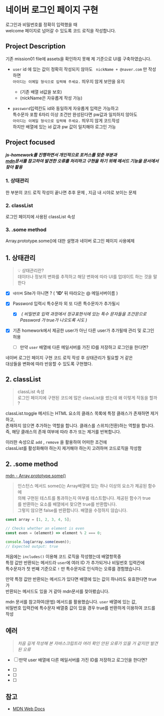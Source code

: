 # 네이버 로그인 페이지 구현

로그인과 비밀번호를 정확히 입력했을 때 </br> welcome 페이지로 넘어갈 수 있도록 코드 로직을 작성합니다.

## Project Description

기존 mission01 file에 assets을 확인하지 못해 제 기준으로 UI를 구축하였습니다. </br>

- `user` id 에 있는 값이 정확히 작성되지 않아도 ` nickName + @naver.com`
  만 작성하면</br> `아이디는 이메일 형식으로 입력해 주세요.` 띄우지 않게 보안을 유지</br>

  - (기존 배열 id값을 보호)
  - (nickName은 자유롭게 작성 가능)

- `password`입력칸도 id와 동일하게 자유롭게 입력은 가능하고</br>
  특수문자 포함 6자리 이상 조건만 완성된다면 pw값과 일치하지 않아도 </br>
  `아이디는 이메일 형식으로 입력해 주세요.` 띄우지 않게 코드작성
  </br>하지만 배열에 있는 id 값과 pw 값이 일치해야 로그인 가능

## Project focused

<b><i>js-homework를 진행하면서 개인적으로 포커스를 맞춘 부분과 </br>
[mdn](https://developer.mozilla.org/ko/docs/Web/JavaScript)문서를 참고하여 발견한 오류를 처리하고 구현을 하기 위해 메서드 기능을 문서에서 찾아 활용</i></b>

### 1. 상태관리

한 부분의 코드 로직 작성이 끝나면 추후 문제 ,
지금 내 시야로 보이는 문제

### 2. classList

로그인 페이지에 사용된 classList 속성

### 3. .some method

Array.prototype.some()에 대한 설명과 네이버 로그인 페이지 사용예제

## 1. 상태관리

> 💡 상태관리란? </br>
> 데이터나 정보의 변화를 추적하고 해당 변화에 따라 UI를 업데이트 하는 것을 말한다

- [x] `네이버` Site가 아니면 ? ( <b> 'ID' </b> 뒤 따라오는 @ 메일서버이름 )

- [x] Password 입력시 특수문자 외 또 다른 특수문자가 추가될시

  - [x] <i> ( 비밀번호 입력 과정에서 정규표현식에 있는 특수 문자들을 조건문으로</br> Password 가 true가 나오도록 시도 ) </i>

- [x] 기존 homework에서 제공한 user가 아닌 다른 user가 추가될때 관리 및 로그인 허용
  - [ ] 만약 `user` 배열에 다른 메일서버를 가진 ID를 저장하고 로그인을 한다면?

네이버 로그인 페이지 구현 코드 로직 작성 후 상태관리가 필요할 거 같은</br>
대상들을 변화에 따라 반응할 수 있도록 구현했다.

## 2. classList

> classList 속성 </br>
> 로그인 페이지에 구현된 코드에 많은 classList을 썼는데 왜 이렇게 작동을 할까 ?

classList.toggle 메서드는 HTML 요소의 클래스 목록에 특정 클래스가 존재하면 제거하고,</br>
존재하지 않으면 추가하는 역할을 합니다.
클래스를 스위치(전환)하는 역할을 합니다.</br>
즉, 해당 클래스의 존재 여부에 따라 추가 또는 제거를 반복합니다.

이러한 속성으로 `add` , `remove` 을 활용하여 어떠한 조건에 </br>
classList를 활성화해야 하는지 제거해야 하는지 고려하며 코드로직을 작성함

## 2. .some method

[mdn - Array.prototype.some()](https://developer.mozilla.org/en-US/docs/Web/JavaScript/Reference/Global_Objects/Array/some)

> 인스턴스 메서드 some()는 Array배열에 있는 하나 이상의 요소가 제공된 함수에</br> 의해 구현된 테스트를 통과하는지 여부를 테스트합니다. 제공된 함수가 true</br>를 반환하는 요소를 배열에서 찾으면 true를 반환합니다.</br> 그렇지 않으면 false를 반환합니다. 배열을 수정하지 않습니다.

```js
const array = [1, 2, 3, 4, 5];

// Checks whether an element is even
const even = (element) => element % 2 === 0;

console.log(array.some(even));
// Expected output: true
```

처음에는 `includes()` 이용해 코드 로직을 작성했는데 배열항목중</br> 특정 값만 반환되는 메서드라 `user`에 여러 ID 가 추가되거나 비밀번호 입력칸에</br> 특수문자가 첫 번째 기준으로 `!` 만 특수문자로 인식하는 오류를 경험했습니다.

만약 특정 값만 반환되는 메서드가 있다면 배열에 있는 값이 하나라도 유효한다면 true가</br> 반환되는 메서드도 있을 거 같아 mdn문서를 찾아봤습니다.

mdn 문서를 참고하여(문법) 메서드를 활용했습니다.
`user` 배열에 있는 값,</br> 비밀번호 입력칸에
특수문자 배열중 값이 있을 경우 true를 반환하게 이용하여 코드를 작성

## 에러

> <i>처음 길게 작성해 본 자바스크립트라 여러 확인 안된 오류가 있을 거 같지만
> 발견된 오류</i>

- [ ] 만약 user 배열에 다른 메일서버를 가진 ID를 저장하고 로그인을 한다면?

- [ ]

- [ ]
- [ ]

## 참고

- [MDN Web Docs](https://developer.mozilla.org/ko/)
